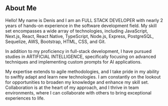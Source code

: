## About Me

Hello! My name is Denis and I am an FULL STACK DEVELOPER with nearly 2 years of hands-on experience in the software development field. My skill set encompasses a wide array of technologies, including JavaScript, Next.js, React, React Native, TypeScript, Node.js, Express, PostgreSQL, Sequelize, AWS, Bootstrap, HTML, CSS, and Git.

In addition to my proficiency in full-stack development, I have pursued studies in ARTIFICIAL INTELLIGENCE, specifically focusing on advanced techniques and implementing custom prompts for AI applications.

My expertise extends to agile methodologies, and I take pride in my ability to swiftly adapt and learn new technologies. I am constantly on the lookout for opportunities to broaden my knowledge and enhance my skill set. Collaboration is at the heart of my approach, and I thrive in team environments, where I can collaborate with others to bring exceptional experiences to life.
